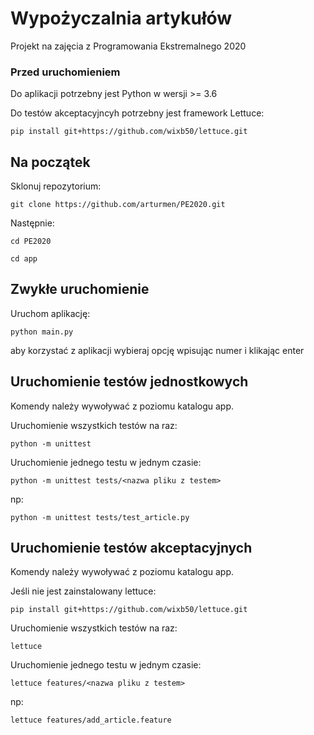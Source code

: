 # Wypożyczalnia artykułów

Projekt na zajęcia z Programowania Ekstremalnego 2020

### Przed uruchomieniem

Do aplikacji potrzebny jest Python w wersji >= 3.6

Do testów akceptacyjncyh potrzebny jest framework Lettuce:
```
pip install git+https://github.com/wixb50/lettuce.git
```

## Na początek

Sklonuj repozytorium:

```
git clone https://github.com/arturmen/PE2020.git
```

Następnie:

```
cd PE2020

cd app
```

## Zwykłe uruchomienie

Uruchom aplikację:

```
python main.py
```

aby korzystać z aplikacji wybieraj opcję wpisując numer i klikając enter
## Uruchomienie testów jednostkowych
Komendy należy wywoływać z poziomu katalogu app.

Uruchomienie wszystkich testów na raz:

```
python -m unittest
```

Uruchomienie jednego testu w jednym czasie:

```
python -m unittest tests/<nazwa pliku z testem>
```

np:
```
python -m unittest tests/test_article.py
```

## Uruchomienie testów akceptacyjnych
Komendy należy wywoływać z poziomu katalogu app.

Jeśli nie jest zainstalowany lettuce:

```
pip install git+https://github.com/wixb50/lettuce.git
```

Uruchomienie wszystkich testów na raz:

```
lettuce
```

Uruchomienie jednego testu w jednym czasie:

```
lettuce features/<nazwa pliku z testem>
```

np:
```
lettuce features/add_article.feature
```
